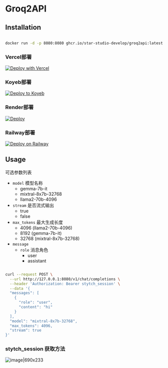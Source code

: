 # Groq2API

## Installation

```bash

docker run -d -p 8080:8080 ghcr.io/star-studio-develop/groq2api:latest

```

### Vercel部署
[![Deploy with Vercel](https://vercel.com/button)](https://vercel.com/new/clone?repository-url=https%3A%2F%2Fgithub.com%2FStar-Studio-Develop%2FGroq2API&env=STREAM_MODE&project-name=Groq2API&repository-name=Groq2API)

### Koyeb部署
[![Deploy to Koyeb](https://www.koyeb.com/static/images/deploy/button.svg)](https://app.koyeb.com/deploy?type=docker&name=groq2api&ports=8080;http;/&image=ghcr.io/star-studio-develop/groq2api)

### Render部署
[![Deploy](https://render.com/images/deploy-to-render-button.svg)](https://render.com/deploy)

### Railway部署
[![Deploy on Railway](https://railway.app/button.svg)](https://railway.app/template/kaB56J)

## Usage

可选参数列表

- `model` 模型名称
  - gemma-7b-it
  - mixtral-8x7b-32768
  - llama2-70b-4096
- `stream` 是否流式输出
  - true
  - false
- `max_tokens` 最大生成长度
  - 4096 (llama2-70b-4096) 
  - 8192 (gemma-7b-it)
  - 32768 (mixtral-8x7b-32768)
- `message`
  - `role` 消息角色
    - user
    - assistant
```bash

curl --request POST \
  --url http://127.0.0.1:8080/v1/chat/completions \
  --header 'Authorization: Bearer stytch_session' \
  --data '{
  "messages": [
    {
      "role": "user",
      "content": "hi"
    }
  ],
  "model": "mixtral-8x7b-32768",
  "max_tokens": 4096,
  "stream": true
}'

```

### stytch_session 获取方法
![image|690x233](https://cdn.linux.do/uploads/default/original/3X/c/c/cc5bb06024b2fc93581227e16b5a5e3e220d159c.png)
